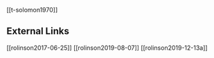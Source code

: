 [[t-solomon1970]]

## External Links
[[rolinson2017-06-25]]
[[rolinson2019-08-07]]
[[rolinson2019-12-13a]]